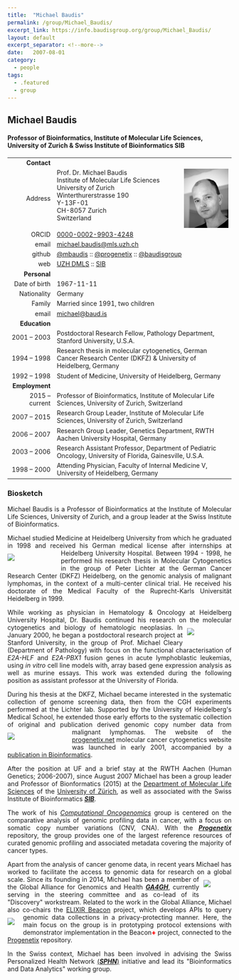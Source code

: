 ```yaml
---
title:  "Michael Baudis"
permalink: /group/Michael_Baudis/
excerpt_link: https://info.baudisgroup.org/group/Michael_Baudis/
layout: default
excerpt_separator: <!--more-->
date:   2007-08-01
category:
  - people
tags:
  - .featured
  - group
---
```


## Michael Baudis
#### Professor of Bioinformatics, Institute of Molecular Life Sciences, University of Zurich & Swiss Institute of Bioinformatics **SIB**

<!--more-->

|      |     |
| ---: | --- |
| __Contact__ |     |
| Address| <img style="float: right; width: 100px;" src="/assets/img/mbaudis.png" />Prof. Dr. Michael Baudis<br/>Institute of Molecular Life Sciences<br/>University of Zurich<br/>Winterthurerstrasse 190<br/>Y-13F-01<br/>CH-8057 Zurich<br/>Switzerland |
| ORCID | [0000-0002-9903-4248](https://orcid.org/0000-0002-9903-4248) |
| email | [michael.baudis@mls.uzh.ch](mailto:michael.baudis@mls.uzh.ch) |
| github | [@mbaudis](http://github.com/mbaudis/) :: [@progenetix](http://github.com/progenetix/) :: [@baudisgroup](http://github.com/baudisgroup/) |
| web | [UZH DMLS](http://www.mls.uzh.ch/en/research/baudis/) :: [SIB](http://sib.swiss/baudis-michael/) |
| __Personal__ |     |
| Date of birth | 1967-11-11 |
| Nationality | Germany |
| Family | Married since 1991, two children |
| email | [michael@baud.is](mailto:michael@baud.is) |
| __Education__ |     |
| 2001 – 2003 | Postdoctoral Research Fellow, Pathology Department, Stanford University, U.S.A. |
| 1994 – 1998 | Research thesis in molecular cytogenetics, German Cancer Research Center (DKFZ) & University of Heidelberg, Germany |
| 1992 – 1998 | Student of Medicine, University of Heidelberg, Germany |
| __Employment__ |     |
| 2015 – current | Professor of Bioinformatics, Institute of Molecular Life Sciences, University of Zurich, Switzerland |
| 2007 – 2015 | Research Group Leader, Institute of Molecular Life Sciences, University of Zurich, Switzerland |
| 2006 – 2007 | Research Group Leader, Genetics Department, RWTH Aachen University Hospital, Germany |
| 2003 – 2006 | Research Assistant Professor, Department of Pediatric Oncology, University of Florida, Gainesville, U.S.A. |
| 1998 – 2000 | Attending Physician, Faculty of Internal Medicine V, University of Heidelberg, Germany |


### Biosketch

<div id="biosketch-michael-baudis" style="text-align: justify;">
<p>
Michael Baudis is a Professor of Bioinformatics at the Institute of Molecular Life Sciences, University of Zurich, and a group leader at the Swiss Institute of Bioinformatics.
</p>
<p>
Michael studied Medicine at Heidelberg University from which he graduated in 1998 and received his German medical license after internships at Heidelberg University Hospital. <img style="float: left; width: 110px; margin: 10px 10px 10px 0px" src="http://info.baudisgroup.org{{ 'assets/img' | relative_url }}/logo_uni-heidelberg_220x120.jpg" />Between 1994 - 1998, he performed his research thesis in Molecular Cytogenetics in the group of Peter Lichter at the German Cancer Research Center (DKFZ) Heidelberg, on the genomic analysis of malignant lymphomas, in the context of a multi-center clinical trial. He received his doctorate of the Medical Faculty of the Ruprecht-Karls Universität Heidelberg in 1999.
</p>
<p>
While working as physician in Hematology & Oncology at Heidelberg University Hospital, Dr. Baudis continued his research on the molecular cytogenetics and biology of hematologic neoplasias. <img style="float: right; width: 100px; margin: 10px 0px 10px 10px;" src="http://info.baudisgroup.org{{ 'assets/img' | relative_url }}/stanford-university-text-600x300.png" />In January 2000, he began a postdoctoral research project at Stanford University, in the group of Prof. Michael Cleary (Department of Pathology) with focus on the functional characterisation of <i>E2A-HLF</i> and <i>E2A-PBX1</i> fusion genes in acute lymphoblastic leukemias, using <i>in vitro</i> cell line models with, array based gene expression analysis as well as murine essays. This work was extended during the following position as assistant professor at the University of Florida.
</p>
<p>
During his thesis at the DKFZ, Michael became interested in the systematic collection of genome screening data, then from the CGH experiments performed at the Lichter lab. Supported by the University of Heidelberg's Medical School, he extended those early efforts to the systematic collection of original and publication derived genomic copy number data from malignant lymphomas. <img style="float: left; width: 135px; margin: 10px 10px 10px 0px" src="http://info.baudisgroup.org{{ 'assets/img' | relative_url }}/logo_info.progenetix.org.png" />The website of the <a href="http://progenetix.org" target="_BLANK">progenetix.net</a> molecular cancer cytogenetics website was launched in early 2001, accompanied by a <a href="https://academic.oup.com/bioinformatics/article/17/12/1228/225653" target="_BLANK">publication in Bioinformatics</a>.
</p>
<p>
After the position at UF and a brief stay at the RWTH Aachen (Human Genetics; 2006-2007), since August 2007 Michael has been a group leader and Professor of Bionformatics (2015) at the <a href="https://www.imls.uzh.ch/en/research/baudis/" target="_BLANK">Department of Molecular Life Sciences</a> of the <a href="https://www.uzh.ch/en.html" target="_BLANK">University of Zürich</a>, as well as associated with the Swiss Institute of Bioinformatics <a href="http://sib.swiss/baudis-michael/" target="_BLANK"><b><i>SIB</i></b></a>.
</p>
<p>
The work of his <a href="http://info.baudisgroup.org" target="_BLANK"><i>Computational Oncogenomics</i></a> group is centered on the comparative analysis of genomic profiling data in cancer, with a focus on somatic copy number variations (CNV, CNA). With the <a href="http://progenetix.org" target="_BLANK"><b><i>Progenetix</i></b></a> repository, the group provides one of the largest reference resources of curated genomic profiling and associated metadata covering the majority of cancer types.
</p>
<p>
Apart from the analysis of cancer genome data, in recent years Michael has worked to facilitate the access to genomic data for research on a global scale. <img style="float: right; width: 63px; margin: 10px 0px 10px 10px;" src="http://info.baudisgroup.org{{ 'assets/img' | relative_url }}/ga4gh_circle_420x420.png" />Since its founding in 2014, Michael has been a member of the Global Alliance for Genomics and Health <a href="http://ga4gh.org" target="_BLANK"><b><i>GA4GH</i></b></a>, currently serving in the steering committee and as co-lead of its "Discovery" workstream. Related to the work in the Global Alliance, Michael also co-chairs the <a href="http://beacon-project.io" target="_BLANK">ELIXIR Beacon</a> project, which develops APIs to query genomic data collections in a privacy-protecting manner. <img style="float: left; width: 20px; margin: 10px 15px 10px 0px;" src="http://info.baudisgroup.org{{ 'assets/img' | relative_url }}/logo_beacon.png" />Here, the main focus on the group is in prototyping protocol extensions with demonstrator implementation in the Beacon<span style="color: red; font-weight: 800;">+</span> project, connected to the <a href="http://progenetix.org" target="_BLANK">Progenetix</a> repository.
</p>
<p>
In the Swiss context, Michael has been involved in advising the Swiss Personalized Health Network <a href="http://www.sphn.ch" target="_BLANK">(<b><i>SPHN</i></b>)</a> initiative and lead its "Bioinformatics and Data Analytics" working group.
</p>
</div>
